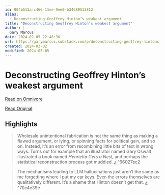 ```yaml
---
id: 904b513a-c466-11ee-9ee0-b34689513812
alias:
  - Deconstructing Geoffrey Hinton’s weakest argument
title: "Deconstructing Geoffrey Hinton’s weakest argument"
author: |
  Gary Marcus
date: 2024-02-05 22:46:36
url: https://garymarcus.substack.com/p/deconstructing-geoffrey-hintons-weakest
created: 2024-03-02
modified: 2024-05-05
---
```


# Deconstructing Geoffrey Hinton’s weakest argument

[Read on Omnivore](https://omnivore.app/me/deconstructing-geoffrey-hinton-s-weakest-argument-18d7afeb013)

[Read Original](https://garymarcus.substack.com/p/deconstructing-geoffrey-hintons-weakest)

## Highlights

> Wholesale unintentional fabrication is not the same thing as making a flawed argument, or lying, or spinning facts for political gain, and so on. Instead, it’s an error from recombining little bits of text in wrong ways. Turns out for example that an illustrator named Gary Oswalt illustrated a book named _Henrietta Gets a Nest_, and perhaps the statistical reconstruction process got muddled. [⤴️](https://omnivore.app/me/deconstructing-geoffrey-hinton-s-weakest-argument-18d7afeb013#66027ec2-63af-41b1-bbc0-ad7e7b818ab2)  ^66027ec2

> The mechanisms leading to LLM hallucinations just aren’t the same as me forgetting where I put my car keys. Even the errors themselves are qualitatively different. It’s a shame that Hinton doesn’t get that. [⤴️](https://omnivore.app/me/deconstructing-geoffrey-hinton-s-weakest-argument-18d7afeb013#70c4e39e-e299-4171-8e17-7f311e2bcc2f)  ^70c4e39e

